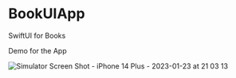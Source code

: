 # BookUIApp

SwiftUI for Books 


Demo for the App 

![Simulator Screen Shot - iPhone 14 Plus - 2023-01-23 at 21 03 13](https://user-images.githubusercontent.com/116716645/214116046-3eaf39e4-5f13-4423-a7d0-9008d46ea40e.png)

